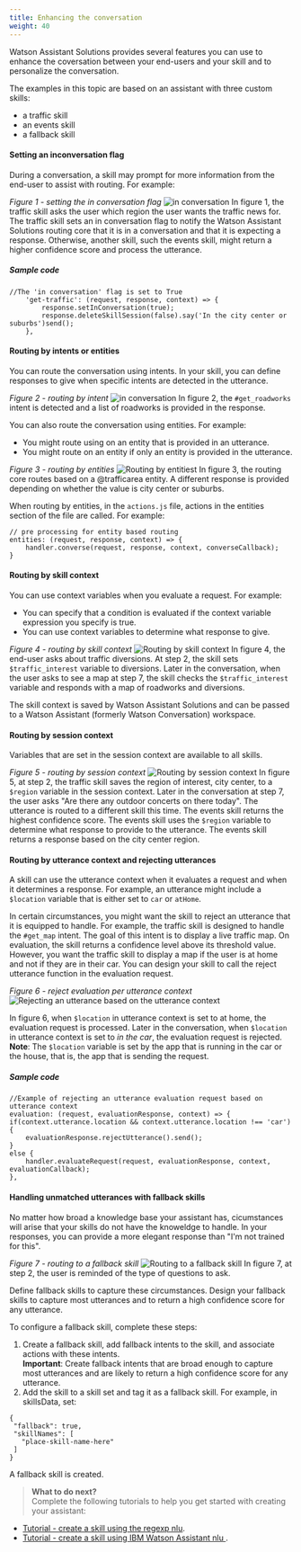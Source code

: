 ```yaml
---
title: Enhancing the conversation
weight: 40
---
```

Watson Assistant Solutions provides several features you can use to enhance the coversation between your end-users and your skill and to personalize the conversation.

The examples in this topic are based on an assistant with three custom skills:
- a traffic skill
- an events skill
- a fallback skill

#### Setting an inconversation flag
During a conversation, a skill may prompt for more information from the end-user to assist with routing.
For example:

_Figure 1 - setting the in conversation flag_
![in conversation]({{site.baseurl}}/images/inconversation.png)
In figure 1, the traffic skill asks the user which region the user wants the traffic news for.  The traffic skill sets an in conversation flag to notify the Watson Assistant Solutions routing core that it is in a conversation and that it is expecting a response. Otherwise, another skill, such the events skill, might return a higher confidence score and process the utterance.

##### Sample code
```
//The 'in conversation' flag is set to True
    'get-traffic': (request, response, context) => {
		response.setInConversation(true);
		response.deleteSkillSession(false).say('In the city center or suburbs')send();
	},
```

#### Routing by intents or entities
You can route the conversation using intents.  In your skill, you can define responses to give when specific intents are detected in the utterance.

_Figure 2 - routing by intent_
![in conversation]({{site.baseurl}}/routing_by_intent2.png)
In figure 2, the `#get_roadworks` intent is detected and a list of roadworks is provided in the response.

You can also route the conversation using entities.  For example:
- You might route using on an entity that is provided in an utterance.
- You might route on an entity if only an entity is provided in the utterance.

_Figure 3 - routing by entities_
![Routing by entitiest]({{site.baseurl}}/routing_by_entities2.PNG)
In figure 3, the routing core routes based on a @trafficarea entity.  A different response is provided depending on whether the value is city center or suburbs.

When routing by entities, in the `actions.js` file, actions in the entities section of the file are called.  For example:
```
// pre processing for entity based routing
entities: (request, response, context) => {
    handler.converse(request, response, context, converseCallback);
}
```

#### Routing by skill context
You can use context variables when you evaluate a request. For example:
- You can specify that a condition is evaluated if the context variable expression you specify is true.
- You can use context variables to determine what response to give.

_Figure 4 - routing by skill context_
![Routing by skill context]({{site.baseurl}}/skill_context_ex.PNG)
In figure 4, the end-user asks about traffic diversions.  At step 2, the skill sets `$traffic_interest` variable to diversions.  Later in the conversation, when the user asks to see a map at step 7, the skill checks the `$traffic_interest` variable and responds with a map of roadworks and diversions.

The skill context is saved by Watson Assistant Solutions and can be passed to a Watson Assistant (formerly Watson Conversation) workspace.

#### Routing by session context
Variables that are set in the session context are available to all skills.

_Figure 5 - routing by session context_
![Routing by session context]({{site.baseurl}}/skill_session_context_ex.png)
In figure 5, at step 2, the traffic skill saves the region of interest, city center, to a `$region` variable in the session context. Later in the conversation at step 7, the user asks "Are there any outdoor concerts on there today".  The utterance is routed to a different skill this time.  The events skill returns the highest confidence score. The events skill uses the `$region` variable to determine what response to provide to the utterance.  The events skill returns a response based on the city center region.

#### Routing by utterance context and rejecting utterances
A skill can use the utterance context when it evaluates a request and when it determines a response. For example, an utterance might include a `$location` variable that is either set to `car` or `atHome`.

In certain circumstances, you might want the skill to reject an utterance that it is equipped to handle.  For example, the traffic skill is designed to handle the `#get_map` intent. The goal of this intent is to display a live traffic map.  On evaluation, the skill returns a confidence level above its threshold value. However, you want the traffic skill to display a map if the user is at home and not if they are in their car.  You can design your skill to call the reject utterance function in the evaluation request.

_Figure 6 - reject evaluation per utterance context_
![Rejecting an utterance based on the utterance context]({{site.baseurl}}/reject_utterance2.png)

In figure 6, when `$location` in utterance context is set to at home, the evaluation request is processed. Later in the conversation, when `$location` in utterance context is set to _in the car_, the evaluation request is rejected.
**Note**: The `$location` variable is set by the app that is running in the car or the house, that is, the app that is sending the request.

##### Sample code
```
//Example of rejecting an utterance evaluation request based on utterance context
evaluation: (request, evaluationResponse, context) => {
if(context.utterance.location && context.utterance.location !== 'car') {
	evaluationResponse.rejectUtterance().send();
}
else {
	handler.evaluateRequest(request, evaluationResponse, context, evaluationCallback);
},
```

#### Handling unmatched utterances with fallback skills
No matter how broad a knowledge base your assistant has, cicumstances will arise that your skills do not have the knoweldge to handle.  In your responses, you can provide a more elegant response than "I'm not trained for this".

_Figure 7 - routing to a fallback skill_
![Routing to a fallback skill]({{site.baseurl}}/fallback.png)
In figure 7, at step 2, the user is reminded of the type of questions to ask.

Define fallback skills to capture these circumstances. Design your fallback skills to  capture most utterances and to return a high confidence score for any utterance.

To configure a fallback skill, complete these steps:
1.  Create a fallback skill, add fallback intents to the skill, and associate actions with these intents. <br>**Important**: Create fallback intents that are broad enough to capture most utterances and are likely to return a high confidence score for any utterance.
3.  Add the skill to a skill set and tag it as a fallback skill.  For example, in skillsData, set:
```
{
 "fallback": true,
 "skillNames": [
   "place-skill-name-here"
 ]
}
```
A fallback skill is created.
> **What to do next?**<br/>
Complete the following tutorials to help you get started with creating your assistant:
* [Tutorial - create a skill using the  regexp nlu]({{site.baseurl}}/skill/create_custom_skill).
* [Tutorial - create a skill using IBM Watson Assistant nlu ]({{site.baseurl}}/further-topics/using-wcs).
